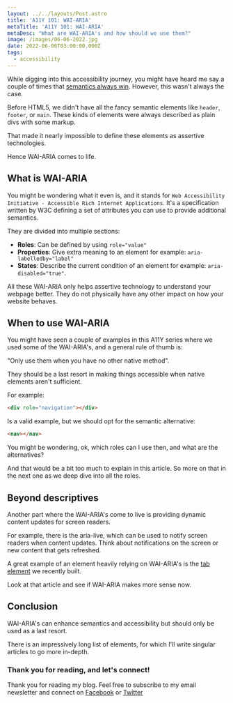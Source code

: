```yaml
---
layout: ../../layouts/Post.astro
title: 'A11Y 101: WAI-ARIA'
metaTitle: 'A11Y 101: WAI-ARIA'
metaDesc: "What are WAI-ARIA's and how should we use them?"
image: /images/06-06-2022.jpg
date: 2022-06-06T03:00:00.000Z
tags:
  - accessibility
---
```


While digging into this accessibility journey, you might have heard me say a couple of times that [semantics always win](https://daily-dev-tips.com/posts/a11y-101-semantic-html-always-wins/).
However, this wasn't always the case.

Before HTML5, we didn't have all the fancy semantic elements like `header`, `footer`, or `main`. These kinds of elements were always described as plain divs with some markup.

That made it nearly impossible to define these elements as assertive technologies.

Hence WAI-ARIA comes to life.

## What is WAI-ARIA

You might be wondering what it even is, and it stands for `Web Accessibility Initiative - Accessible Rich Internet Applications`. It's a specification written by W3C defining a set of attributes you can use to provide additional semantics.

They are divided into multiple sections:

- **Roles**: Can be defined by using `role="value"`
- **Properties**: Give extra meaning to an element for example: `aria-labelledby="label"`
- **States**: Describe the current condition of an element for example: `aria-disabled="true"`.

All these WAI-ARIA only helps assertive technology to understand your webpage better. They do not physically have any other impact on how your website behaves.

## When to use WAI-ARIA

You might have seen a couple of examples in this A11Y series where we used some of the WAI-ARIA's, and a general rule of thumb is:

"Only use them when you have no other native method".

They should be a last resort in making things accessible when native elements aren't sufficient.

For example:

```html
<div role="navigation"></div>
```

Is a valid example, but we should opt for the semantic alternative:

```html
<nav></nav>
```

You might be wondering, ok, which roles can I use then, and what are the alternatives?

And that would be a bit too much to explain in this article.
So more on that in the next one as we deep dive into all the roles.

## Beyond descriptives

Another part where the WAI-ARIA's come to live is providing dynamic content updates for screen readers.

For example, there is the aria-live, which can be used to notify screen readers when content updates.
Think about notifications on the screen or new content that gets refreshed.

A great example of an element heavily relying on WAI-ARIA's is the [tab element](https://daily-dev-tips.com/posts/a11y-101-tabs/) we recently built.

Look at that article and see if WAI-ARIA makes more sense now.

## Conclusion

WAI-ARIA's can enhance semantics and accessibility but should only be used as a last resort.

There is an impressively long list of elements, for which I'll write singular articles to go more in-depth.

### Thank you for reading, and let's connect!

Thank you for reading my blog. Feel free to subscribe to my email newsletter and connect on [Facebook](https://www.facebook.com/DailyDevTipsBlog) or [Twitter](https://twitter.com/DailyDevTips1)
